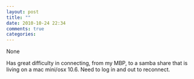 ```yaml
---
layout: post
title: ""
date: 2010-10-24 22:34
comments: true
categories: 
---
```


None


Has great difficulty in connecting, from my MBP, to a samba share that is living on a mac mini/osx 10.6. Need to log in and out to reconnect.

